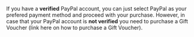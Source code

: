 If you have a **verified** PayPal account, you can just select PayPal as your prefered payment method and proceed with your purchase. However, in case that your PayPal account is **not verified** you need to purchase a Gift Voucher (link here on how to purchase a Gift Voucher).